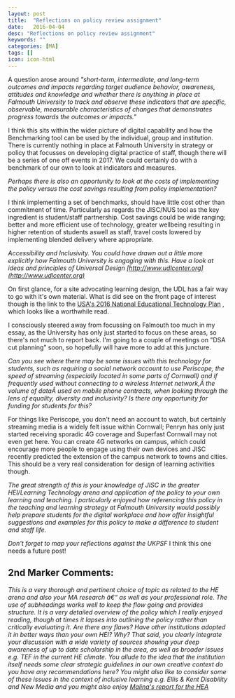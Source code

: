 ```yaml
---
layout: post
title:  "Reflections on policy review assignment"
date:   2016-04-04
desc: "Reflections on policy review assignment"
keywords: ""
categories: [MA]
tags: []
icon: icon-html
---
```

A question arose around _"short-term, intermediate, and long-term outcomes and impacts regarding target audience behavior, awareness, attitudes and knowledge and whether there is anything in place at Falmouth University to track and observe these indicators that are specific, observable, measurable characteristics of changes that demonstrates progress towards the outcomes or impacts."_

I think this sits within the wider picture of digital capability and how the Benchmarking tool can be used by the individual, group and institution. There is currently nothing in place at Falmouth University in strategy or policy that focusses on developing digital practice of staff, though there will be a series of one off events in 2017. We could certainly do with a benchmark of our own to look at indicators and measures.

_Perhaps there is also an opportunity to look at the costs of implementing the policy versus the cost savings resulting from policy implementation?_

I think implementing a set of benchmarks, should have little cost other than commitment of time. Particularly as regards the JISC/NUS tool as the key ingredient is student/staff partnership. Cost savings could be wide ranging; better and more efficient use of technology, greater wellbeing resulting in higher retention of students aswell as staff, travel costs lowered by implementing blended delivery where appropriate.

_Accessibility and Inclusivity. You could have drawn out a little more explicitly how Falmouth University is engaging with this. Have a look at ideas and principles of Universal Design [http://www.udlcenter.org](http://www.udlcenter.org)_

On first glance, for a site advocating learning design, the UDL has a fair way to go with it's own material. What is did see on the front page of interest though is the link to the [USA's 2016 National Educational Technology Plan](http://tech.ed.gov/netp/) , which looks like a worthwhile read.

I consciously steered away from focussing on Falmouth too much in my essay, as the University has only just started to focus on these areas, so there's not much to report back. I'm going to a couple of meetings on "DSA cut planning" soon, so hopefully will have more to add at this juncture.

_Can you see where there may be some issues with this technology for students, such as requiring a social network account to use Periscope, the speed of streaming (especially located in some parts of Cornwall) and if frequently used without connecting to a wireless Internet network,Â the volume of dataÂ used on mobile phone contracts, when looking through the lens of equality, diversity and inclusivity? Is there any opportunity for funding for students for this?_

For things like Periscope, you don't need an account to watch, but certainly streaming media is a widely felt issue within Cornwall; Penryn has only just started receiving sporadic 4G coverage and Superfast Cornwall may not even get here. You can create 4G networks on campus, which could encourage more people to engage using their own devices and JISC recently predicted the extension of the campus network to towns and cities. This should be a very real consideration for design of learning activities though.

_The great strength of this is your knowledge of JISC in the greater HEI/Learning Technology arena and application of the policy to your own learning and teaching. I particularly enjoyed how referencing this policy in the teaching and learning strategy at Falmouth University would possibly help prepare students for the digital workplace and how offer insightful suggestions and examples for this policy to make a difference to student and staff life._

_Don't forget to map your reflections against the UKPSF_ I think this one needs a future post!

2nd Marker Comments:
--------------------

_This is a very thorough and pertinent choice of topic as related to the HE arena and also your MA research â€“ as well as your professional role. The use of subheadings works well to keep the flow going and provides structure. It is a very detailed overview of the policy which I really enjoyed reading, though at times it lapses into outlining the policy rather than critically evaluating it. Are there any flaws? Have other institutions adopted it in better ways than your own HEI? Why? That said, you clearly integrate your discussion with a wide variety of sources showing your deep awareness of up to date scholarship in the area, as well as broader issues e.g. TEF in the current HE climate. You allude to the idea that the institution itself needs some clear strategic guidelines in our own creative context do you have any recommendations here? You might also like to consider some of these issues in the context of inclusive learning e.g. Ellis & Kent Disability and New Media and you might also enjoy [Malina's report for the HEA](http://adm-hea.brighton.ac.uk/library/files/adm-hea-projects/developing-online-resources-for-dyslexic-students-in-art-and-design/index.html)_
